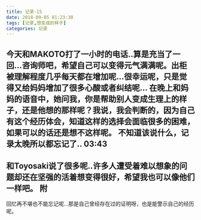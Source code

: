 ```yaml
---
title: 记录-15
date: 2018-09-05 01:23:30
tags: [记录,想变成的样子]
categories: 记录
---
```

今天和MAKOTO打了一小时的电话..算是充当了一回...咨询师吧，希望自己可以变得元气满满呢。出柜被理解程度几乎每天都在增加呢...很幸运呢，只是觉得又给妈妈增加了很多心酸或者纠结呢...
在晚上和妈妈的语音中，她问我，你是帮助别人变成生理上的样子，还是他想的那样呢？我说，我会判断的，因为自己有这个经历体会，知道这样的选择会面临很多的困难，如果可以的话还是想不这样呢。
不知道该说什么，记录太晚所以都忘记了..
03:43
---
和Toyosaki说了很多呢..许多人遭受着难以想象的问题却还在坚强的活着想变得很好，希望我也可以像他们一样吧。
附
---
回忆再不堪也不能忘记呢…那是自己曾经存在过的证明呀，也是能警示自己的经历呢。